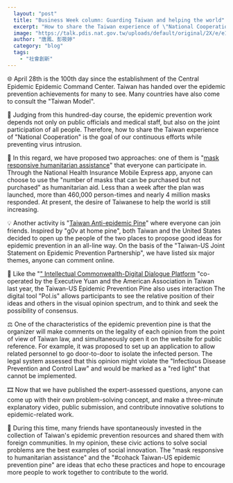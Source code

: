 ```yaml
---
  layout: "post"
  title: "Business Week column: Guarding Taiwan and helping the world"
  excerpt: "How to share the Taiwan experience of \"National Cooperation\" is the goal of our continuous efforts while preventing virus intrusion."
  image: "https://talk.pdis.nat.gov.tw/uploads/default/original/2X/e/e18710d813d321ce5c1d9cf5989abeba4902da5e.jpeg"
  author: "唐鳳、彭筱婷"
  category: "blog"
  tags: 
    - "社會創新"
---
```



 🌐 April 28th is the 100th day since the establishment of the Central Epidemic Epidemic Command Center. Taiwan has handed over the epidemic prevention achievements for many to see. Many countries have also come to consult the "Taiwan Model". 

 💯 Judging from this hundred-day course, the epidemic prevention work depends not only on public officials and medical staff, but also on the joint participation of all people. Therefore, how to share the Taiwan experience of "National Cooperation" is the goal of our continuous efforts while preventing virus intrusion. 

 🛫 In this regard, we have proposed two approaches: one of them is "[mask responsive humanitarian assistance](https://taiwancanhelp.com.tw/mask-dedicate)" that everyone can participate in. Through the National Health Insurance Mobile Express app, anyone can choose to use the "number of masks that can be purchased but not purchased" as humanitarian aid. Less than a week after the plan was launched, more than 460,000 person-times and nearly 4 million masks responded. At present, the desire of Taiwanese to help the world is still increasing. 

 💡 Another activity is "[Taiwan Anti-epidemic Pine](https://cohack.tw/)" where everyone can join friends. Inspired by "g0v at home pine", both Taiwan and the United States decided to open up the people of the two places to propose good ideas for epidemic prevention in an all-line way. On the basis of the "Taiwan-US Joint Statement on Epidemic Prevention Partnership", we have listed six major themes, anyone can comment online. 

 💬 Like the "[" Intellectual Commonwealth-Digital Dialogue Platform](https://talkto.ait.org.tw) "co-operated by the Executive Yuan and the American Association in Taiwan last year, the Taiwan-US Epidemic Prevention Pine also uses interaction The digital tool "Pol.is" allows participants to see the relative position of their ideas and others in the visual opinion spectrum, and to think and seek the possibility of consensus. 

 ⚖️ One of the characteristics of the epidemic prevention pine is that the organizer will make comments on the legality of each opinion from the point of view of Taiwan law, and simultaneously open it on the website for public reference. For example, it was proposed to set up an application to allow related personnel to go door-to-door to isolate the infected person. The legal system assessed that this opinion might violate the "Infectious Disease Prevention and Control Law" and would be marked as a "red light" that cannot be implemented. 

 🎞️ Now that we have published the expert-assessed questions, anyone can come up with their own problem-solving concept, and make a three-minute explanatory video, public submission, and contribute innovative solutions to epidemic-related work. 

 🚸 During this time, many friends have spontaneously invested in the collection of Taiwan's epidemic prevention resources and shared them with foreign communities. In my opinion, these civic actions to solve social problems are the best examples of social innovation. The "mask responsive to humanitarian assistance" and the "#cohack Taiwan-US epidemic prevention pine" are ideas that echo these practices and hope to encourage more people to work together to contribute to the world. 
